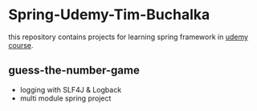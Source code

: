 # Spring-Udemy-Tim-Buchalka

this repository contains projects for learning spring framework in <a href="https://www.udemy.com/course/java-spring-framework-masterclass/">udemy course</a>.

## guess-the-number-game
- logging with SLF4J & Logback
- multi module spring project

